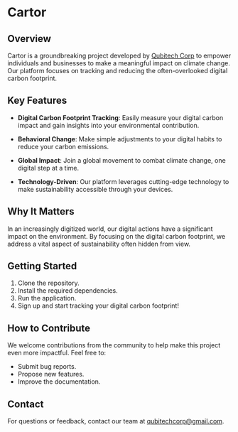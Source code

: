 # Cartor

## Overview
Cartor is a groundbreaking project developed by [Qubitech Corp](qubitechcorp.com) to empower individuals and businesses to make a meaningful impact on climate change. Our platform focuses on tracking and reducing the often-overlooked digital carbon footprint.

## Key Features

- **Digital Carbon Footprint Tracking**: Easily measure your digital carbon impact and gain insights into your environmental contribution.

- **Behavioral Change**: Make simple adjustments to your digital habits to reduce your carbon emissions.

- **Global Impact**: Join a global movement to combat climate change, one digital step at a time.

- **Technology-Driven**: Our platform leverages cutting-edge technology to make sustainability accessible through your devices.

## Why It Matters

In an increasingly digitized world, our digital actions have a significant impact on the environment. By focusing on the digital carbon footprint, we address a vital aspect of sustainability often hidden from view.

## Getting Started

1. Clone the repository.
2. Install the required dependencies.
3. Run the application.
4. Sign up and start tracking your digital carbon footprint!

## How to Contribute

We welcome contributions from the community to help make this project even more impactful. Feel free to:

- Submit bug reports.
- Propose new features.
- Improve the documentation.

## Contact

For questions or feedback, contact our team at [qubitechcorp@gmail.com](mailto:qubitechcorp@gmail.com).
